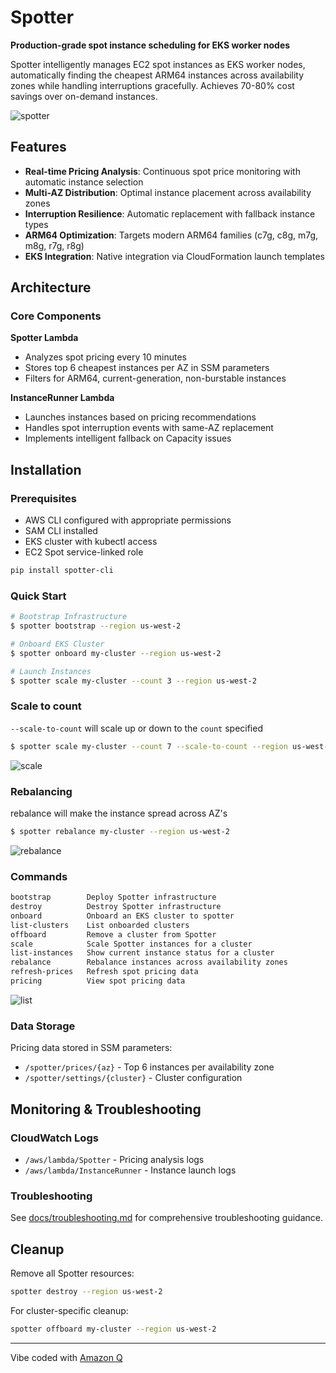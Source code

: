 # Spotter

**Production-grade spot instance scheduling for EKS worker nodes**

Spotter intelligently manages EC2 spot instances as EKS worker nodes, automatically finding the cheapest ARM64 instances across availability zones while handling interruptions gracefully. Achieves 70-80% cost savings over on-demand instances.

![spotter](docs/spotter.png)

## Features

- **Real-time Pricing Analysis**: Continuous spot price monitoring with automatic instance selection
- **Multi-AZ Distribution**: Optimal instance placement across availability zones
- **Interruption Resilience**: Automatic replacement with fallback instance types
- **ARM64 Optimization**: Targets modern ARM64 families (c7g, c8g, m7g, m8g, r7g, r8g)
- **EKS Integration**: Native integration via CloudFormation launch templates

## Architecture

### Core Components

**Spotter Lambda**
- Analyzes spot pricing every 10 minutes
- Stores top 6 cheapest instances per AZ in SSM parameters
- Filters for ARM64, current-generation, non-burstable instances

**InstanceRunner Lambda**
- Launches instances based on pricing recommendations
- Handles spot interruption events with same-AZ replacement
- Implements intelligent fallback on Capacity issues

## Installation

### Prerequisites

- AWS CLI configured with appropriate permissions
- SAM CLI installed
- EKS cluster with kubectl access
- EC2 Spot service-linked role

```bash
pip install spotter-cli
```

### Quick Start


```bash
# Bootstrap Infrastructure
$ spotter bootstrap --region us-west-2

# Onboard EKS Cluster
$ spotter onboard my-cluster --region us-west-2

# Launch Instances
$ spotter scale my-cluster --count 3 --region us-west-2
```

### Scale to count

`--scale-to-count` will scale up or down to the `count` specified

```bash
$ spotter scale my-cluster --count 7 --scale-to-count --region us-west-2
```
![scale](docs/scale.png)

### Rebalancing

rebalance will make the instance spread across AZ's

```bash
$ spotter rebalance my-cluster --region us-west-2
```
![rebalance](docs/rebalance.png)


### Commands
```bash
bootstrap        Deploy Spotter infrastructure
destroy          Destroy Spotter infrastructure
onboard          Onboard an EKS cluster to spotter
list-clusters    List onboarded clusters
offboard         Remove a cluster from Spotter
scale            Scale Spotter instances for a cluster
list-instances   Show current instance status for a cluster
rebalance        Rebalance instances across availability zones
refresh-prices   Refresh spot pricing data
pricing          View spot pricing data  
```

![list](docs/list-instances.png)

### Data Storage
Pricing data stored in SSM parameters:
- `/spotter/prices/{az}` - Top 6 instances per availability zone
- `/spotter/settings/{cluster}` - Cluster configuration


## Monitoring & Troubleshooting

### CloudWatch Logs
- `/aws/lambda/Spotter` - Pricing analysis logs
- `/aws/lambda/InstanceRunner` - Instance launch logs

### Troubleshooting
See [docs/troubleshooting.md](docs/troubleshooting.md) for comprehensive troubleshooting guidance.

## Cleanup

Remove all Spotter resources:
```bash
spotter destroy --region us-west-2
```

For cluster-specific cleanup:
```bash
spotter offboard my-cluster --region us-west-2
```

---

Vibe coded with [Amazon Q](https://github.com/aws/amazon-q-developer-cli)
